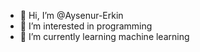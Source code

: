 - 👋 Hi, I’m @Aysenur-Erkin
- 👀 I’m interested in programming
- 🌱 I’m currently learning machine learning

